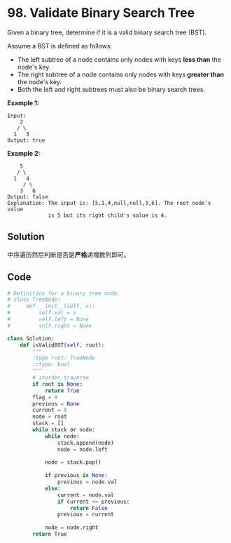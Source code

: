 # 98. Validate Binary Search Tree

Given a binary tree, determine if it is a valid binary search tree (BST).

Assume a BST is defined as follows:

- The left subtree of a node contains only nodes with keys **less than** the node's key.
- The right subtree of a node contains only nodes with keys **greater than** the node's key.
- Both the left and right subtrees must also be binary search trees.

**Example 1:**

```
Input:
    2
   / \
  1   3
Output: true
```

**Example 2:**

```
    5
   / \
  1   4
     / \
    3   6
Output: false
Explanation: The input is: [5,1,4,null,null,3,6]. The root node's value
             is 5 but its right child's value is 4.
```



## Solution

中序遍历然后判断是否是**严格**递增数列即可。



## Code

```python
# Definition for a binary tree node.
# class TreeNode:
#     def __init__(self, x):
#         self.val = x
#         self.left = None
#         self.right = None

class Solution:
    def isValidBST(self, root):
        """
        :type root: TreeNode
        :rtype: bool
        """
        # inorder traverse
        if root is None:
            return True
        flag = 0
        previous = None
        current = 0
        node = root
        stack = []
        while stack or node:
            while node:
                stack.append(node)
                node = node.left
                
            node = stack.pop()
            
            if previous is None:
                previous = node.val
            else:
                current = node.val
                if current <= previous:
                    return False
                previous = current
                
            node = node.right
        return True
```

